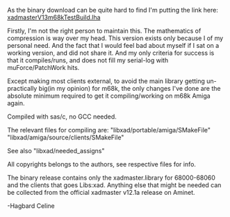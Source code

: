 As the binary download can be quite hard to find I'm putting the link here: [xadmasterV13m68kTestBuild.lha](https://github.com/Hagbard-Celin/xadmaster_Amiga_68k/releases/download/v13.0-Amiga-m68k-test_beta/xadmasterV13m68kTestBuild.lha)

Firstly, I'm not the right person to maintain this. The mathematics of compression is way over my head.
This version exists only because I of my personal need. And the fact that I would feel bad about myself if I sat on a working version, and did not share it.
And my only criteria for success is that it compiles/runs, and does not fill my serial-log with muForce/PatchWork hits.

Except making most clients external, to avoid the main library getting un-practically big(in my opinion) for m68k,
the only changes I've done are the absolute minimum required to get it compiling/working on m68k Amiga again.

Compiled with sas/c, no GCC needed.

The relevant files for compiling are:
"libxad/portable/amiga/SMakeFile"
"libxad/amiga/source/clients/SMakeFile"

See also "libxad/needed_assigns"

All copyrights belongs to the authors, see respective files for info.

The binary release contains only the xadmaster.library for 68000-68060 and the clients that goes Libs:xad.
Anything else that might be needed can be collected from the official xadmaster v12.1a release on Aminet.

-Hagbard Celine
